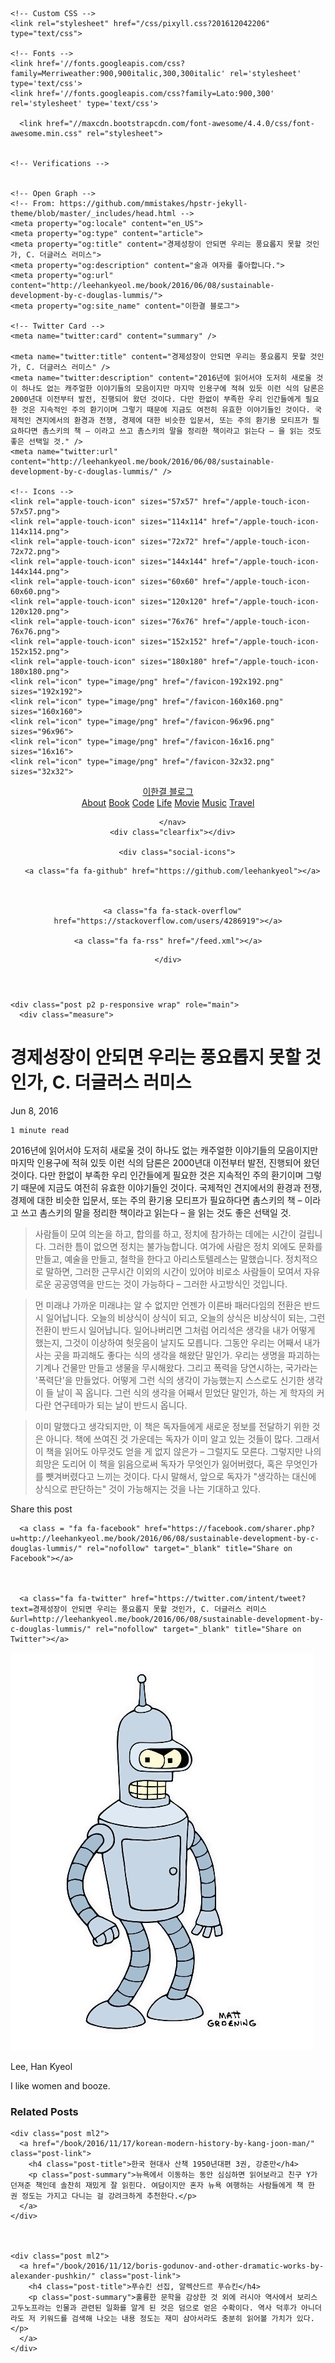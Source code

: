 <!DOCTYPE html>
<html>
<head>
    <meta charset="utf-8">
    <meta http-equiv="X-UA-Compatible" content="IE=edge">
    <title>경제성장이 안되면 우리는 풍요롭지 못할 것인가, C. 더글러스 러미스 &#8211; 이한결 블로그</title>
    <meta name="viewport" content="width=device-width, initial-scale=1">
    <meta name="description" content="2016년에 읽어서야 도저히 새로울 것이 하나도 없는 캐주얼한 이야기들의 모음이지만 마지막 인용구에 적혀 있듯 이런 식의 담론은 2000년대 이전부터 발전, 진행되어 왔던 것이다. 다만 한없이 부족한 우리 인간들에게 필요한 것은 지속적인 주의 환기이며 그렇기 때문에 지금도 여전히 유효한 이야기들인 것이다. 국제적인 견지에서의 환경과 전쟁, 경제에 대한 비슷한 입문서, 또는 주의 환기용 모티프가 필요하다면 촘스키의 책 – 이라고 쓰고 촘스키의 말을 정리한 책이라고 읽는다 – 을 읽는 것도 좋은 선택일 것.">
    <meta name="author" content="Lee Han Kyeol">
    <meta name="keywords" content="Book">
    <link rel="canonical" href="http://leehankyeol.me/book/2016/06/08/sustainable-development-by-c-douglas-lummis/">
    <link rel="alternate" type="application/rss+xml" title="RSS Feed for 이한결 블로그" href="/feed.xml" />

    <!-- Custom CSS -->
    <link rel="stylesheet" href="/css/pixyll.css?201612042206" type="text/css">

    <!-- Fonts -->
    <link href='//fonts.googleapis.com/css?family=Merriweather:900,900italic,300,300italic' rel='stylesheet' type='text/css'>
    <link href='//fonts.googleapis.com/css?family=Lato:900,300' rel='stylesheet' type='text/css'>
    
      <link href="//maxcdn.bootstrapcdn.com/font-awesome/4.4.0/css/font-awesome.min.css" rel="stylesheet">
    

    <!-- Verifications -->
    

    <!-- Open Graph -->
    <!-- From: https://github.com/mmistakes/hpstr-jekyll-theme/blob/master/_includes/head.html -->
    <meta property="og:locale" content="en_US">
    <meta property="og:type" content="article">
    <meta property="og:title" content="경제성장이 안되면 우리는 풍요롭지 못할 것인가, C. 더글러스 러미스">
    <meta property="og:description" content="술과 여자를 좋아합니다.">
    <meta property="og:url" content="http://leehankyeol.me/book/2016/06/08/sustainable-development-by-c-douglas-lummis/">
    <meta property="og:site_name" content="이한결 블로그">

    <!-- Twitter Card -->
    <meta name="twitter:card" content="summary" />
    
    <meta name="twitter:title" content="경제성장이 안되면 우리는 풍요롭지 못할 것인가, C. 더글러스 러미스" />
    <meta name="twitter:description" content="2016년에 읽어서야 도저히 새로울 것이 하나도 없는 캐주얼한 이야기들의 모음이지만 마지막 인용구에 적혀 있듯 이런 식의 담론은 2000년대 이전부터 발전, 진행되어 왔던 것이다. 다만 한없이 부족한 우리 인간들에게 필요한 것은 지속적인 주의 환기이며 그렇기 때문에 지금도 여전히 유효한 이야기들인 것이다. 국제적인 견지에서의 환경과 전쟁, 경제에 대한 비슷한 입문서, 또는 주의 환기용 모티프가 필요하다면 촘스키의 책 – 이라고 쓰고 촘스키의 말을 정리한 책이라고 읽는다 – 을 읽는 것도 좋은 선택일 것." />
    <meta name="twitter:url" content="http://leehankyeol.me/book/2016/06/08/sustainable-development-by-c-douglas-lummis/" />

    <!-- Icons -->
    <link rel="apple-touch-icon" sizes="57x57" href="/apple-touch-icon-57x57.png">
    <link rel="apple-touch-icon" sizes="114x114" href="/apple-touch-icon-114x114.png">
    <link rel="apple-touch-icon" sizes="72x72" href="/apple-touch-icon-72x72.png">
    <link rel="apple-touch-icon" sizes="144x144" href="/apple-touch-icon-144x144.png">
    <link rel="apple-touch-icon" sizes="60x60" href="/apple-touch-icon-60x60.png">
    <link rel="apple-touch-icon" sizes="120x120" href="/apple-touch-icon-120x120.png">
    <link rel="apple-touch-icon" sizes="76x76" href="/apple-touch-icon-76x76.png">
    <link rel="apple-touch-icon" sizes="152x152" href="/apple-touch-icon-152x152.png">
    <link rel="apple-touch-icon" sizes="180x180" href="/apple-touch-icon-180x180.png">
    <link rel="icon" type="image/png" href="/favicon-192x192.png" sizes="192x192">
    <link rel="icon" type="image/png" href="/favicon-160x160.png" sizes="160x160">
    <link rel="icon" type="image/png" href="/favicon-96x96.png" sizes="96x96">
    <link rel="icon" type="image/png" href="/favicon-16x16.png" sizes="16x16">
    <link rel="icon" type="image/png" href="/favicon-32x32.png" sizes="32x32">

    
</head>

<body class="site">
  <div class="site-wrap">
    <header class="site-header px2 px-responsive">
  <div class="mt2 wrap">
    <div class="measure">
      <a href="http://leehankyeol.me" class="site-title">이한결 블로그</a>
      <nav class="site-nav">
        <a href="/about/">About</a>
<a href="/book">Book</a>
<a href="/code">Code</a>
<a href="/life">Life</a>
<a href="/movie">Movie</a>
<a href="/music">Music</a>
<a href="/travel">Travel</a>

      </nav>
      <div class="clearfix"></div>
      
        <div class="social-icons">
  <div class="social-icons-right">
    
      <a class="fa fa-github" href="https://github.com/leehankyeol"></a>
    
    
    
      <a class="fa fa-stack-overflow" href="https://stackoverflow.com/users/4286919"></a>
    
    <a class="fa fa-rss" href="/feed.xml"></a>
    
    
    
    
    
    
  </div>
  <div class="right">
    
    
    
  </div>
</div>
<div class="clearfix"></div>

      
    </div>
  </div>
</header>


    <div class="post p2 p-responsive wrap" role="main">
      <div class="measure">
        


<div class="post-header mb2">
  <h1>경제성장이 안되면 우리는 풍요롭지 못할 것인가, C. 더글러스 러미스</h1>
  <span class="post-meta">Jun 8, 2016</span><br>
  
  <span class="post-meta small">
  
    1 minute read
  
  </span>
</div>

<article class="post-content">
  2016년에 읽어서야 도저히 새로울 것이 하나도 없는 캐주얼한 이야기들의 모음이지만 마지막 인용구에 적혀 있듯 이런 식의 담론은 2000년대 이전부터 발전, 진행되어 왔던 것이다. 다만 한없이 부족한 우리 인간들에게 필요한 것은 지속적인 주의 환기이며 그렇기 때문에 지금도 여전히 유효한 이야기들인 것이다. 국제적인 견지에서의 환경과 전쟁, 경제에 대한 비슷한 입문서, 또는 주의 환기용 모티프가 필요하다면 촘스키의 책 – 이라고 쓰고 촘스키의 말을 정리한 책이라고 읽는다 – 을 읽는 것도 좋은 선택일 것.

> 사람들이 모여 의논을 하고, 합의를 하고, 정치에 참가하는 데에는 시간이 걸립니다. 그러한 틈이 없으면 정치는 불가능합니다. 여가에 사람은 정치 외에도 문화를 만들고, 예술을 만들고, 철학을 한다고 아리스토텔레스는 말했습니다. 정치적으로 말하면, 그러한 근무시간 이외의 시간이 있어야 비로소 사람들이 모여서 자유로운 공공영역을 만드는 것이 가능하다 – 그러한 사고방식인 것입니다.

> 먼 미래냐 가까운 미래냐는 알 수 없지만 언젠가 이른바 패러다임의 전환은 반드시 일어납니다. 오늘의 비상식이 상식이 되고, 오늘의 상식은 비상식이 되는, 그런 전환이 반드시 일어납니다. 일어나버리면 그처럼 어리석은 생각을 내가 어떻게 했는지, 그것이 이상하여 헛웃음이 날지도 모릅니다. 그동안 우리는 어째서 내가 사는 곳을 파괴해도 좋다는 식의 생각을 해왔단 말인가. 우리는 생명을 파괴하는 기계나 건물만 만들고 생물을 무시해왔다. 그리고 폭력을 당연시하는, 국가라는 '폭력단'을 만들었다. 어떻게 그런 식의 생각이 가능했는지 스스로도 신기한 생각이 들 날이 꼭 옵니다. 그런 식의 생각을 어째서 믿었단 말인가, 하는 게 학자의 커다란 연구테마가 되는 날이 반드시 옵니다.

> 이미 말했다고 생각되지만, 이 책은 독자들에게 새로운 정보를 전달하기 위한 것은 아니다. 책에 쓰여진 것 가운데는 독자가 이미 알고 있는 것들이 많다. 그래서 이 책을 읽어도 아무것도 얻을 게 없지 않은가 – 그럴지도 모른다. 그렇지만 나의 희망은 도리어 이 책을 읽음으로써 독자가 무엇인가 잃어버렸다, 혹은 무엇인가를 뺏겨버렸다고 느끼는 것이다. 다시 말해서, 앞으로 독자가 "생각하는 대신에 상식으로 판단하는" 것이 가능해지는 것을 나는 기대하고 있다.

</article>


  <div class="share-page">
  Share this post

  <div class="share-links">
    
      <a class = "fa fa-facebook" href="https://facebook.com/sharer.php?u=http://leehankyeol.me/book/2016/06/08/sustainable-development-by-c-douglas-lummis/" rel="nofollow" target="_blank" title="Share on Facebook"></a>
    

    
      <a class="fa fa-twitter" href="https://twitter.com/intent/tweet?text=경제성장이 안되면 우리는 풍요롭지 못할 것인가, C. 더글러스 러미스&url=http://leehankyeol.me/book/2016/06/08/sustainable-development-by-c-douglas-lummis/" rel="nofollow" target="_blank" title="Share on Twitter"></a>
    

    

    

    

    

    

    

    


  </div>
</div>




  <div class="py2 post-footer">
  <img src="/images/bender.png" alt="Bender" class="avatar" />
  <p>
    Lee, Han Kyeol
  </p>
  <p>
    I like women and booze.
  </p>
</div>






  <h3 class="related-post-title">Related Posts</h3>
  
    
  
    
    <div class="post ml2">
      <a href="/book/2016/11/17/korean-modern-history-by-kang-joon-man/" class="post-link">
        <h4 class="post-title">한국 현대사 산책 1950년대편 3권, 강준만</h4>
        <p class="post-summary">뉴욕에서 이동하는 동안 심심하면 읽어보라고 친구 Y가 던져준 책인데 솔찬히 재밌게 잘 읽힌다. 여담이지만 혼자 뉴욕 여행하는 사람들에게 책 한 권 정도는 가지고 다니는 걸 강려크하게 추천한다.</p>
      </a>
    </div>
    
  
    
    <div class="post ml2">
      <a href="/book/2016/11/12/boris-godunov-and-other-dramatic-works-by-alexander-pushkin/" class="post-link">
        <h4 class="post-title">푸슈킨 선집, 알렉산드르 푸슈킨</h4>
        <p class="post-summary">훌륭한 문학을 감상한 것 외에 러시아 역사에서 보리스 고두노프라는 인물과 관련된 일화를 알게 된 것은 덤으로 얻은 수확이다. 역사 덕후가 아니더라도 저 키워드를 검색해 나오는 내용 정도는 재미 삼아서라도 충분히 읽어볼 가치가 있다.</p>
      </a>
    </div>
    
  
    
  
    
  
    
  
    
  
    
  
    
    <div class="post ml2">
      <a href="/book/2016/10/02/sanctuary-by-william-faulkner/" class="post-link">
        <h4 class="post-title">성역, 윌리엄 포크너</h4>
        <p class="post-summary">묘하게 엔딩이 주는 안정감이 감정선을 딱 잡아주어서 그런지, 시종일관 어두운 분위기라든지 아니면 끊임없이 단조감수 함수로 모두가 망해가는 이야기에 어느 정도 익숙해서인지는 모르겠지만 "미국 사디즘의 최고의 예"와 같은 수식어에 크게 공감할 수는 없지만 은근히 뒤죽박죽인 서술 방식, 의식의 흐름에 충실한 내면 표현(물론 모든 등장인물에 해당하는 말은 아니다.) 등을 고려하더라도 몰입도가 높고 감정 이입이 잘 되는 것을 보면 잘 쓰인 소설임은 분명하다.</p>
      </a>
    </div>
    
  
    
  


      </div>
    </div>
  </div>

  <footer class="center">
  <div class="measure">
    <small>
      Theme crafted with &lt;3 by <a href="http://johnotander.com">John Otander</a> (<a href="https://twitter.com/4lpine">@4lpine</a>), slightly updated withoug &lt;3 by <a href="http://leehankyeol.me">Lee Han Kyeol</a>.<br>
      &lt;/&gt; available on <a href="https://github.com/johnotander/pixyll">Github</a>.
    </small>
  </div>
</footer>

</body>
</html>
